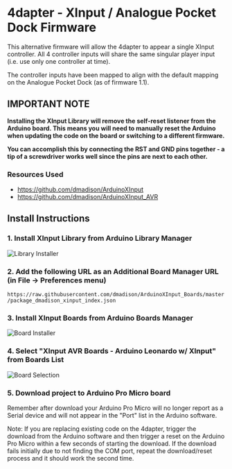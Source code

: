 # 4dapter - XInput / Analogue Pocket Dock Firmware

This alternative firmware will allow the 4dapter to appear a single XInput controller. All 4 controller inputs will share the same singular player input (i.e. use only one controller at time). 

The controller inputs have been mapped to align with the default mapping on the Analogue Pocket Dock (as of firmware 1.1).

## IMPORTANT NOTE
**Installing the XInput Library will remove the self-reset listener from the Arduino board. This means you will need to manually reset the Arduino when updating the code on the board or switching to a different firmware.**

**You can accomplish this by connecting the RST and GND pins together - a tip of a screwdriver works well since the pins are next to each other.**

### Resources Used

* https://github.com/dmadison/ArduinoXInput
* https://github.com/dmadison/ArduinoXInput_AVR

## Install Instructions

### 1. Install XInput Library from Arduino Library Manager

![Library Installer](https://user-images.githubusercontent.com/31223405/210913898-79e7c503-dfee-435b-9685-0df4602176fe.png)

### 2. Add the following URL as an Additional Board Manager URL (in File -> Preferences menu)

`https://raw.githubusercontent.com/dmadison/ArduinoXInput_Boards/master/package_dmadison_xinput_index.json`

### 3. Install XInput Boards from Arduino Boards Manager

![Board Installer](https://user-images.githubusercontent.com/31223405/210913897-90a02f39-623b-473a-b531-b47f3c0cb15b.png)

### 4. Select "XInput AVR Boards - Arduino Leonardo w/ XInput" from Boards List

![Board Selection](https://user-images.githubusercontent.com/31223405/210913895-d7c319d9-86e8-4e33-947e-3fe8e6cf977c.png)

### 5. Download project to Arduino Pro Micro board

Remember after download your Arduino Pro Micro will no longer report as a Serial device and will not appear in the "Port" list in the Arduino software.

Note: If you are replacing existing code on the 4dapter, trigger the download from the Arduino software and then trigger a reset on the Arduino Pro Micro within a few seconds of starting the download. If the download fails initially due to not finding the COM port, repeat the download/reset process and it should work the second time.
